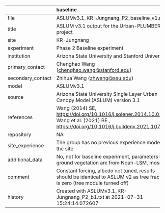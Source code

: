 |                   | baseline                                                                                                                              |
|:------------------|:--------------------------------------------------------------------------------------------------------------------------------------|
| file              | ASLUMv3.1_KR-Jungnang_P2_baseline_v1.nc                                                                                               |
| title             | ASLUM v3.1 output for the Urban-PLUMBER project                                                                                       |
| site              | KR-Jungnang                                                                                                                           |
| experiment        | Phase 2 Baseline experiment                                                                                                           |
| institution       | Arizona State University and Stanford University                                                                                      |
| primary_contact   | Chenghao Wang (chenghao.wang@stanford.edu)                                                                                            |
| secondary_contact | Zhihua Wang (zhwang@asu.edu)                                                                                                          |
| model             | ASLUMv3.1                                                                                                                             |
| source            | Arizona State University Single Layer Urban Canopy Model (ASLUM) version 3.1                                                          |
| references        | Wang (2014) SE, https://doi.org/10.1016/j.solener.2014.10.012; Wang et al. (2021) BE., https://doi.org/10.1016/j.buildenv.2021.107593 |
| repository        | NA                                                                                                                                    |
| site_experience   | The group has no previous experience modelling the site                                                                               |
| additional_data   | No, not for baseline experiment, parameters of ground vegetation are from Noah-LSM, mosaic                                            |
| comment           | Constant forcing, albedo not tuned, results should be identical to ASLUM v2 as tree fraction is zero (tree module turned off)         |
| history           | Created with ASLUMv3.1_KR-Jungnang_P2_b1.txt at 2021-07-31 15:24:14.072607                                                            |
